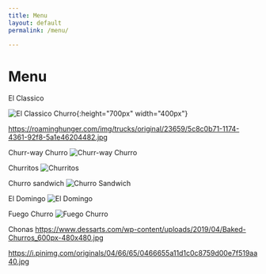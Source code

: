 ```yaml
---
title: Menu
layout: default
permalink: /menu/

---
```


# Menu

El Classico

![El Classico Churro](https://www.rubios.com/sites/default/files/styles/menu_item_teaser/public/menu/churro.jpg?itok=bCnD5ZJ1){:height="700px" width="400px"}

https://roaminghunger.com/img/trucks/original/23659/5c8c0b71-1174-4361-92f8-5a1e46204482.jpg

Churr-way Churro
![Churr-way Churro](https://images.squarespace-cdn.com/content/v1/5b52cc3caf20965354771a48/1570593512566-O7KS3KK8Z73N8LWM9Y8P/ke17ZwdGBToddI8pDm48kCX-V5vw-8h9IBXN10-_8XN7gQa3H78H3Y0txjaiv_0fDoOvxcdMmMKkDsyUqMSsMWxHk725yiiHCCLfrh8O1z4YTzHvnKhyp6Da-NYroOW3ZGjoBKy3azqku80C789l0p4Wyba38KfG317vYluk45_zZdtnDCZTLKcP2mivxmYi50xvY5saIGKMgOza9mH4XA/DSC03586.jpg?format=1500w)

Churritos
![Churritos](https://www.cookingclassy.com/wp-content/uploads/2013/05/churro-bites6+srgb.-426x500.jpg)

Churro sandwich
![Churro Sandwich](https://media1.popsugar-assets.com/files/thumbor/nLfhxa4OyPyTGfVzDNqcJYDJxj4/fit-in/550x550/filters:format_auto-!!-:strip_icc-!!-/2014/08/06/849/n/1922195/d9089d1be38be8bf_Churro_Ice_Cream_Sandwich_WIDE/i/Churro-Ice-Cream-Sandwich-Recipe.jpg)

El Domingo
![El Domingo](https://assets3.thrillist.com/v1/image/1426137/size/tmg-article_default_mobile.jpg)

Fuego Churro
![Fuego Churro](https://images-gmi-pmc.edge-generalmills.com/2ed6cebd-5d5f-417b-a676-547191a56022.jpg)

Chonas
https://www.dessarts.com/wp-content/uploads/2019/04/Baked-Churros_600px-480x480.jpg

https://i.pinimg.com/originals/04/66/65/0466655a11d1c0c8759d00e7f519aa40.jpg

